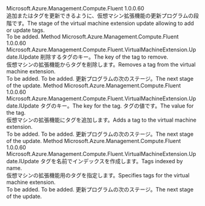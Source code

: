 <Type Name="IWithTags" FullName="Microsoft.Azure.Management.Compute.Fluent.VirtualMachineExtension.Update.IWithTags">
  <TypeSignature Language="C#" Value="public interface IWithTags" />
  <TypeSignature Language="ILAsm" Value=".class public interface auto ansi abstract IWithTags" />
  <TypeSignature Language="DocId" Value="T:Microsoft.Azure.Management.Compute.Fluent.VirtualMachineExtension.Update.IWithTags" />
  <TypeSignature Language="VB.NET" Value="Public Interface IWithTags" />
  <TypeSignature Language="F#" Value="type IWithTags = interface" />
  <AssemblyInfo>
    <AssemblyName>Microsoft.Azure.Management.Compute.Fluent</AssemblyName>
    <AssemblyVersion>1.0.0.60</AssemblyVersion>
  </AssemblyInfo>
  <Interfaces />
  <Docs>
    <summary>
            <span data-ttu-id="060cb-101">追加またはタグを更新できるように、仮想マシン拡張機能の更新プログラムの段階です。</span><span class="sxs-lookup"><span data-stu-id="060cb-101">The stage of the virtual machine extension update allowing to add or update tags.</span></span>
            </summary>
    <remarks>To be added.</remarks>
  </Docs>
  <Members>
    <Member MemberName="WithoutTag">
      <MemberSignature Language="C#" Value="public Microsoft.Azure.Management.Compute.Fluent.VirtualMachineExtension.Update.IUpdate WithoutTag (string key);" />
      <MemberSignature Language="ILAsm" Value=".method public hidebysig newslot virtual instance class Microsoft.Azure.Management.Compute.Fluent.VirtualMachineExtension.Update.IUpdate WithoutTag(string key) cil managed" />
      <MemberSignature Language="DocId" Value="M:Microsoft.Azure.Management.Compute.Fluent.VirtualMachineExtension.Update.IWithTags.WithoutTag(System.String)" />
      <MemberSignature Language="VB.NET" Value="Public Function WithoutTag (key As String) As IUpdate" />
      <MemberSignature Language="F#" Value="abstract member WithoutTag : string -&gt; Microsoft.Azure.Management.Compute.Fluent.VirtualMachineExtension.Update.IUpdate" Usage="iWithTags.WithoutTag key" />
      <MemberType>Method</MemberType>
      <AssemblyInfo>
        <AssemblyName>Microsoft.Azure.Management.Compute.Fluent</AssemblyName>
        <AssemblyVersion>1.0.0.60</AssemblyVersion>
      </AssemblyInfo>
      <ReturnValue>
        <ReturnType>Microsoft.Azure.Management.Compute.Fluent.VirtualMachineExtension.Update.IUpdate</ReturnType>
      </ReturnValue>
      <Parameters>
        <Parameter Name="key" Type="System.String" />
      </Parameters>
      <Docs>
        <param name="key"><span data-ttu-id="060cb-102">削除するタグのキー。</span><span class="sxs-lookup"><span data-stu-id="060cb-102">The key of the tag to remove.</span></span></param>
        <summary>
            <span data-ttu-id="060cb-103">仮想マシンの拡張機能からタグを削除します。</span><span class="sxs-lookup"><span data-stu-id="060cb-103">Removes a tag from the virtual machine extension.</span></span>
            </summary>
        <returns>To be added.</returns>
        <remarks>To be added.</remarks>
        <return><span data-ttu-id="060cb-104">更新プログラムの次のステージ。</span><span class="sxs-lookup"><span data-stu-id="060cb-104">The next stage of the update.</span></span></return>
      </Docs>
    </Member>
    <Member MemberName="WithTag">
      <MemberSignature Language="C#" Value="public Microsoft.Azure.Management.Compute.Fluent.VirtualMachineExtension.Update.IUpdate WithTag (string key, string value);" />
      <MemberSignature Language="ILAsm" Value=".method public hidebysig newslot virtual instance class Microsoft.Azure.Management.Compute.Fluent.VirtualMachineExtension.Update.IUpdate WithTag(string key, string value) cil managed" />
      <MemberSignature Language="DocId" Value="M:Microsoft.Azure.Management.Compute.Fluent.VirtualMachineExtension.Update.IWithTags.WithTag(System.String,System.String)" />
      <MemberSignature Language="VB.NET" Value="Public Function WithTag (key As String, value As String) As IUpdate" />
      <MemberSignature Language="F#" Value="abstract member WithTag : string * string -&gt; Microsoft.Azure.Management.Compute.Fluent.VirtualMachineExtension.Update.IUpdate" Usage="iWithTags.WithTag (key, value)" />
      <MemberType>Method</MemberType>
      <AssemblyInfo>
        <AssemblyName>Microsoft.Azure.Management.Compute.Fluent</AssemblyName>
        <AssemblyVersion>1.0.0.60</AssemblyVersion>
      </AssemblyInfo>
      <ReturnValue>
        <ReturnType>Microsoft.Azure.Management.Compute.Fluent.VirtualMachineExtension.Update.IUpdate</ReturnType>
      </ReturnValue>
      <Parameters>
        <Parameter Name="key" Type="System.String" />
        <Parameter Name="value" Type="System.String" />
      </Parameters>
      <Docs>
        <param name="key"><span data-ttu-id="060cb-105">タグのキー。</span><span class="sxs-lookup"><span data-stu-id="060cb-105">The key for the tag.</span></span></param>
        <param name="value"><span data-ttu-id="060cb-106">タグの値です。</span><span class="sxs-lookup"><span data-stu-id="060cb-106">The value for the tag.</span></span></param>
        <summary>
            <span data-ttu-id="060cb-107">仮想マシンの拡張機能にタグを追加します。</span><span class="sxs-lookup"><span data-stu-id="060cb-107">Adds a tag to the virtual machine extension.</span></span>
            </summary>
        <returns>To be added.</returns>
        <remarks>To be added.</remarks>
        <return><span data-ttu-id="060cb-108">更新プログラムの次のステージ。</span><span class="sxs-lookup"><span data-stu-id="060cb-108">The next stage of the update.</span></span></return>
      </Docs>
    </Member>
    <Member MemberName="WithTags">
      <MemberSignature Language="C#" Value="public Microsoft.Azure.Management.Compute.Fluent.VirtualMachineExtension.Update.IUpdate WithTags (System.Collections.Generic.IDictionary&lt;string,string&gt; tags);" />
      <MemberSignature Language="ILAsm" Value=".method public hidebysig newslot virtual instance class Microsoft.Azure.Management.Compute.Fluent.VirtualMachineExtension.Update.IUpdate WithTags(class System.Collections.Generic.IDictionary`2&lt;string, string&gt; tags) cil managed" />
      <MemberSignature Language="DocId" Value="M:Microsoft.Azure.Management.Compute.Fluent.VirtualMachineExtension.Update.IWithTags.WithTags(System.Collections.Generic.IDictionary{System.String,System.String})" />
      <MemberSignature Language="VB.NET" Value="Public Function WithTags (tags As IDictionary(Of String, String)) As IUpdate" />
      <MemberSignature Language="F#" Value="abstract member WithTags : System.Collections.Generic.IDictionary&lt;string, string&gt; -&gt; Microsoft.Azure.Management.Compute.Fluent.VirtualMachineExtension.Update.IUpdate" Usage="iWithTags.WithTags tags" />
      <MemberType>Method</MemberType>
      <AssemblyInfo>
        <AssemblyName>Microsoft.Azure.Management.Compute.Fluent</AssemblyName>
        <AssemblyVersion>1.0.0.60</AssemblyVersion>
      </AssemblyInfo>
      <ReturnValue>
        <ReturnType>Microsoft.Azure.Management.Compute.Fluent.VirtualMachineExtension.Update.IUpdate</ReturnType>
      </ReturnValue>
      <Parameters>
        <Parameter Name="tags" Type="System.Collections.Generic.IDictionary&lt;System.String,System.String&gt;" />
      </Parameters>
      <Docs>
        <param name="tags"><span data-ttu-id="060cb-109">タグを名前でインデックスを作成します。</span><span class="sxs-lookup"><span data-stu-id="060cb-109">Tags indexed by name.</span></span></param>
        <summary>
            <span data-ttu-id="060cb-110">仮想マシンの拡張機能用のタグを指定します。</span><span class="sxs-lookup"><span data-stu-id="060cb-110">Specifies tags for the virtual machine extension.</span></span>
            </summary>
        <returns>To be added.</returns>
        <remarks>To be added.</remarks>
        <return><span data-ttu-id="060cb-111">更新プログラムの次のステージ。</span><span class="sxs-lookup"><span data-stu-id="060cb-111">The next stage of the update.</span></span></return>
      </Docs>
    </Member>
  </Members>
</Type>